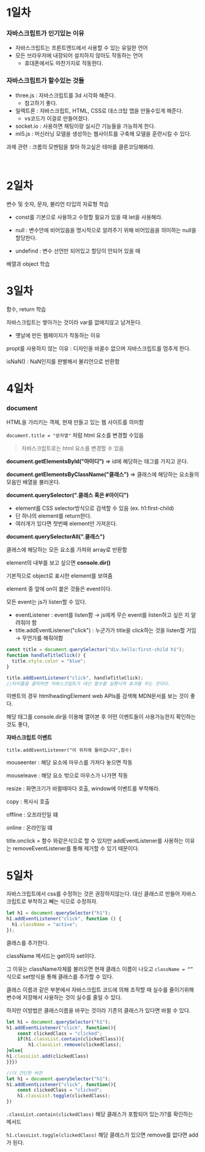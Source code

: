 # 1일차

### 자바스크립트가 인기있는 이유

- 자바스크립트는 프론트엔드에서 사용할 수 있는 유일한 언어
- 모든 브라우저에 내장되어 설치하지 않아도 작동하는 언어
  - 휴대폰에서도 마찬가지로 작동한다.

### 자바스크립트가 할수있는 것들

- three.js : 자바스크립트를 3d 시각화 해준다.
  - 참고하기 좋다.
- 일렉트론 : 자바스크립트, HTML, CSS로 데스크탑 앱을 만들수있게 해준다.
  - vs코드가 이걸로 만들어졌다.
- socket.io : 사용하면 채팅이랑 실시간 기능들을 가능하게 한다.
- ml5.js : 머신러닝 모델을 생성하는 웹사이트를 구축해 모델을 훈련시킬 수 있다.

과제 관련 : 크롬의 모멘텀을 찾아 하고싶은 테마를 클론코딩해봐라.

<br />

# 2일차

변수 및 숫자, 문자, 불리언 타입의 자료형 학습

- const를 기본으로 사용하고 수정할 필요가 있을 때 let을 사용해라.

- null : 변수안에 비어있음을 명시적으로 알려주기 위해 비어있음을 의미하는 null을 할당한다.
- undefind : 변수 선언만 되어있고 할당이 안되어 있을 때

배열과 object 학습

# 3일차

함수, return 학습

자바스크립트는 쌓아가는 것이라 var를 없애지않고 남겨둔다.

- 옛날에 만든 웹페이지가 작동하는 이유

propt를 사용하지 않는 이유 : 디자인을 바꿀수 없으며 자바스크립트를 멈추게 한다.

isNaN() : NaN인지를 판별해서 불리언으로 반환함

# 4일차

### document

HTML을 가리키는 객체, 현재 만들고 있는 웹 사이트를 의미함

`document.title = "문자열"` 처럼 html 요소를 변경할 수있음

> 자바스크립트로는 html 요소를 변경할 수 있음

**document.getElementsById("아이디")** ⇒ id에 해당하는 태그를 가지고 온다.

**document.getElementsByClassName("클래스")** ⇒ 클래스에 해당하는 요소들의 모음인 배열을 불러온다.

**document.querySelector(".클래스 혹은 #아이디")**

- element를 CSS selector방식으로 검색할 수 있음 (ex. h1:first-child)
- 단 하나의 element를 return한다.
- 여러개가 있다면 첫번째 element만 가져온다.

**document.querySelectorAll(".클래스")**

클래스에 해당하는 모든 요소를 가져와 array로 반환함

element의 내부를 보고 싶으면 **console.dir()**

기본적으로 object로 표시한 element를 보여줌

element 중 앞에 on이 붙은 것들은 event이다.

모든 event는 js가 listen할 수 있다.

- eventListener : event를 listen함 → js에게 무슨 event를 listen하고 싶은 지 알려줘야 함
- title.addEventListener("click") : 누군가가 title을 click하는 것을 listen할 거임 → 무언가를 해줘야함

```jsx
const title = document.querySelector("div.hello:first-child h1");
function handleTitleClick() {
  title.style.color = "blue";
}

title.addEventListener("click", handleTitleClick);
//타이틀을 클릭하면 자바스크립트가 대신 함수를 실행시켜 효과를 주는 것이다.
```

이벤트의 경우 htmlheadingElement web APIs를 검색해 MDN문서를 보는 것이 좋다.

해당 태그를 console.dir을 이용해 열어본 후 어떤 이벤트들이 사용가능한지 확인하는 것도 좋다,

**자바스크립트 이벤트**

`title.addEventListener("이 위치에 들어갑니다",함수)`

mouseenter : 해당 요소에 마우스를 가져다 놓으면 작동

mouseleave : 해당 요소 밖으로 마우스가 나가면 작동

resize : 화면크기가 바뀔때마다 호출, window에 이벤트를 부착해라.

copy : 복사시 호출

offline : 오프라인일 떄

online : 온라인일 떄

title.onclick = 함수 와같은식으로 할 수 있지만 addEventListener를 사용하는 이유는 removeEventListener를 통해 제거할 수 있기 때문이다.

# 5일차

자바스크립트에서 css를 수정하는 것은 권장하지않는다. 대신 클래스르 만들어 자바스크립트로 부착하고 빼는 식으로 수정하자.

```jsx
let h1 = document.querySelector("h1");
h1.addEventListener("click", function () {
  h1.className = "active";
});
```

클래스를 추가한다.

className 메서드는 get이자 set이다.

그 이유는 className자체를 불러오면 현재 클래스 이름이 나오고 `className = “”` 식으로 set방식을 통해 클래스를 추가할 수 있다.

클래스 이름과 같은 부분에서 자바스크립트 코드에 의해 조작할 때 실수를 줄이기위해 변수에 저장해서 사용하는 것이 실수를 줄일 수 있다.

하지만 이방법은 클래스이름을 바꾸는 것이라 기존의 클래스가 있다면 바뀔 수 있다.

```jsx
let h1 = document.querySelector("h1");
h1.addEventListener("click", function(){
	const clickedClass = "clicked";
	if(h1.classList.contain(clickedClass)){
		h1.classList.remove(clickedClass);
}else{
h1.classList.add(clickedClass)
}}})

//더 간단한 버전
let h1 = document.querySelector("h1");
h1.addEventListener("click", function(){
	const clickedClass = "clicked";
	h1.classList.toggle(clickedClass);
})
```

`.classList.contain(clickedClass)` 해당 클래스가 포함되어 있는가?를 확인하는 메서드

`h1.classList.toggle(clickedClass)` 해당 클래스가 있으면 remove를 없다면 add가 된다.
